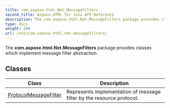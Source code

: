 ```yaml
---
title: com.aspose.html.Net.MessageFilters
second_title: Aspose.HTML for Java API Reference
description: The com.aspose.html.Net.MessageFilters package provides classes which implement message filter abstraction
type: docs
weight: 280
url: /net/com.aspose.html.net.messagefilters/
---
```

The **com.aspose.html.Net.MessageFilters** package provides classes which implement message filter abstraction.

## Classes

| Class | Description |
| --- | --- |
| [ProtocolMessageFilter](./protocolmessagefilter/) | Represents implementation of message filter by the resource protocol. |
